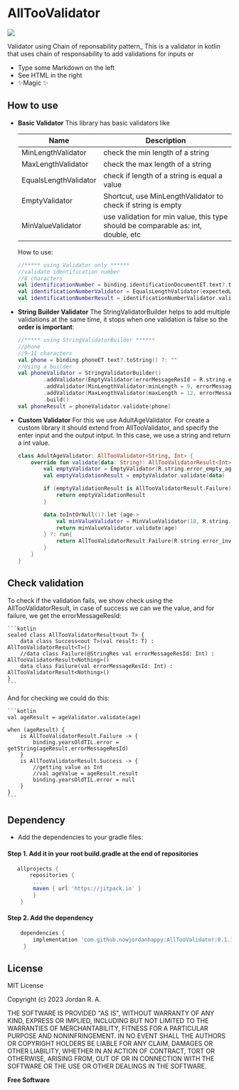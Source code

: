 # AllTooValidator
[![](https://jitpack.io/v/devsideal/ReadMoreOption.svg)](https://jitpack.io/#nowjordanhappy/AllTooValidator)

Validator using Chain of reponsability pattern_
This is a validator in kotlin that uses chain of responsability to add validations for inputs or

- Type some Markdown on the left
- See HTML in the right
- ✨Magic ✨

## How to use
- **Basic Validator**
    This library has basic validators like

    | Name | Description |
    | ------ | ------ |
    | MinLengthValidator | check the min length of a string |
    | MaxLengthValidator | check the max length of a string |
    | EqualsLengthValidator | check if length of a string is equal a value|
    | EmptyValidator | Shortcut, use MinLengthValidator to check if string is empty |
    | MinValueValidator | use validation for min value, this type should be comparable as: int, double, etc |
    
    How to use:
    
    ```kotlin
    //***** using Validator only ******
    //validate identification number
    //8 characters
    val identificationNumber = binding.identificationDocumentET.text?.toString() ?: ""
    val identificationNumberValidator = EqualsLengthValidator(expectedLength = 8, errorMessageResId = R.string.error_invalid_identification_number)
    val identificationNumberResult = identificationNumberValidator.validate(identificationNumber)
    ```
- **String Builder Validator**
    The StringValidatorBuilder helps to add multiple validations at the same time, it stops when one validation is false so the **order is important**:
    
    ```kotlin
    //***** using StringValidatorBuilder ******
    //phone
    //9-11 characters
    val phone = binding.phoneET.text?.toString() ?: ""
    //Using a builder
    val phoneValidator = StringValidatorBuilder()
            .addValidator(EmptyValidator(errorMessageResId = R.string.error_empty_phone))
            .addValidator(MinLengthValidator(minLength = 9, errorMessageResId = R.string.error_invalid_phone_number))
            .addValidator(MaxLengthValidator(maxLength = 12, errorMessageResId = R.string.error_invalid_phone_number))
            .build()
    val phoneResult = phoneValidator.validate(phone)
    ```

- **Custom Validator**
    For this we use AdultAgeValidator. For create a custom library it should extend from AllTooValidator, and specify the enter input and the output intput. In this case, we use a string and return a int value.

    ```kotlin
    class AdultAgeValidator: AllTooValidator<String, Int> {
        override fun validate(data: String): AllTooValidatorResult<Int> {
            val emptyValidator = EmptyValidator(R.string.error_empty_age)
            val emptyValidationResult = emptyValidator.validate(data)
    
            if (emptyValidationResult is AllTooValidatorResult.Failure) {
                return emptyValidationResult
            }
    
            data.toIntOrNull()?.let {age->
                val minValueValidator = MinValueValidator(18, R.string.error_age_must_be_adult)
                return minValueValidator.validate(age)
            } ?: run{
                return AllTooValidatorResult.Failure(R.string.error_invalid_age)
            }
        }
    }
    ```

## Check validation
To check if the validation fails, we show check using the AllTooValidatorResult, in case of success we can we the value, and for failure, we get the errorMessageResId:

    ```kotlin
    sealed class AllTooValidatorResult<out T> {
        data class Success<out T>(val result: T) : AllTooValidatorResult<T>()
        //data class Failure(@StringRes val errorMessageResId: Int) : AllTooValidatorResult<Nothing>()
        data class Failure(val errorMessageResId: Int) : AllTooValidatorResult<Nothing>()
    }
    ```
And for checking we could do this:
    
    
    ```kotlin
    val ageResult = ageValidator.validate(age)

    when (ageResult) {
        is AllTooValidatorResult.Failure -> {
            binding.yearsOldTIL.error = getString(ageResult.errorMessageResId)
        }
        is AllTooValidatorResult.Success -> {
            //getting value as Int
            //val ageValue = ageResult.result
            binding.yearsOldTIL.error = null
        }
    }
    ```
## Dependency
- Add the dependencies to your gradle files:

#### Step 1. Add it in your root build.gradle at the end of repositories
```gradle
   allprojects {
       repositories {
    	...
    	maven { url 'https://jitpack.io' }
    	}
    }
```

#### Step 2. Add the dependency
```gradle
    dependencies {
        implementation 'com.github.nowjordanhappy:AllTooValidator:0.1.1'
     }
```

## License
MIT License

Copyright (c) 2023 Jordan R. A.

THE SOFTWARE IS PROVIDED "AS IS", WITHOUT WARRANTY OF ANY KIND, EXPRESS OR
IMPLIED, INCLUDING BUT NOT LIMITED TO THE WARRANTIES OF MERCHANTABILITY,
FITNESS FOR A PARTICULAR PURPOSE AND NONINFRINGEMENT. IN NO EVENT SHALL THE
AUTHORS OR COPYRIGHT HOLDERS BE LIABLE FOR ANY CLAIM, DAMAGES OR OTHER
LIABILITY, WHETHER IN AN ACTION OF CONTRACT, TORT OR OTHERWISE, ARISING FROM,
OUT OF OR IN CONNECTION WITH THE SOFTWARE OR THE USE OR OTHER DEALINGS IN THE
SOFTWARE.


**Free Software**

